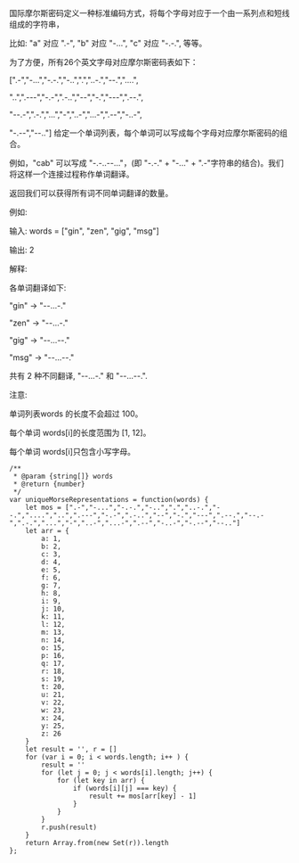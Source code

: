 国际摩尔斯密码定义一种标准编码方式，将每个字母对应于一个由一系列点和短线组成的字符串， 

比如: "a" 对应 ".-", "b" 对应 "-...", "c" 对应 "-.-.", 等等。

为了方便，所有26个英文字母对应摩尔斯密码表如下：

[".-","-...","-.-.","-..",".","..-.","--.","....",

"..",".---","-.-",".-..","--","-.","---",".--.",

"--.-",".-.","...","-","..-","...-",".--","-..-",

"-.--","--.."]
给定一个单词列表，每个单词可以写成每个字母对应摩尔斯密码的组合。

例如，"cab" 可以写成 "-.-..--..."，(即 "-.-." + "-..." + ".-"字符串的结合)。我们将这样一个连接过程称作单词翻译。

返回我们可以获得所有词不同单词翻译的数量。

例如:

输入: words = ["gin", "zen", "gig", "msg"]

输出: 2

解释: 

各单词翻译如下:

"gin" -> "--...-."

"zen" -> "--...-."

"gig" -> "--...--."

"msg" -> "--...--."

共有 2 种不同翻译, "--...-." 和 "--...--.".
 

注意:

单词列表words 的长度不会超过 100。

每个单词 words[i]的长度范围为 [1, 12]。

每个单词 words[i]只包含小写字母。

```
/**
 * @param {string[]} words
 * @return {number}
 */
var uniqueMorseRepresentations = function(words) {
    let mos = [".-","-...","-.-.","-..",".","..-.","--.","....","..",".---","-.-",".-..","--","-.","---",".--.","--.-",".-.","...","-","..-","...-",".--","-..-","-.--","--.."]
    let arr = {
        a: 1,
        b: 2,
        c: 3,
        d: 4,
        e: 5,
        f: 6,
        g: 7,
        h: 8,
        i: 9,
        j: 10,
        k: 11,
        l: 12,
        m: 13,
        n: 14,
        o: 15,
        p: 16,
        q: 17,
        r: 18,
        s: 19,
        t: 20,
        u: 21,
        v: 22,
        w: 23,
        x: 24,
        y: 25,
        z: 26
    }
    let result = '', r = []
    for (var i = 0; i < words.length; i++ ) {
		result = ''
        for (let j = 0; j < words[i].length; j++) {
			for (let key in arr) {
				if (words[i][j] === key) {
					result += mos[arr[key] - 1]
				}
			}
		}
		r.push(result)
    }
	return Array.from(new Set(r)).length
};

```
